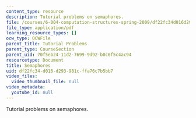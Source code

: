 ```yaml
---
content_type: resource
description: Tutorial problems on semaphores.
file: /courses/6-004-computation-structures-spring-2009/df22fc34d016d293981cffa76c7b5bb7_MIT6_004s09_tutor20.pdf
file_type: application/pdf
learning_resource_types: []
ocw_type: OCWFile
parent_title: Tutorial Problems
parent_type: CourseSection
parent_uid: 70f5eb24-11d2-7699-9d92-b0c6f5c4ac94
resourcetype: Document
title: Semaphores
uid: df22fc34-d016-d293-981c-ffa76c7b5bb7
video_files:
  video_thumbnail_file: null
video_metadata:
  youtube_id: null
---
```

Tutorial problems on semaphores.

